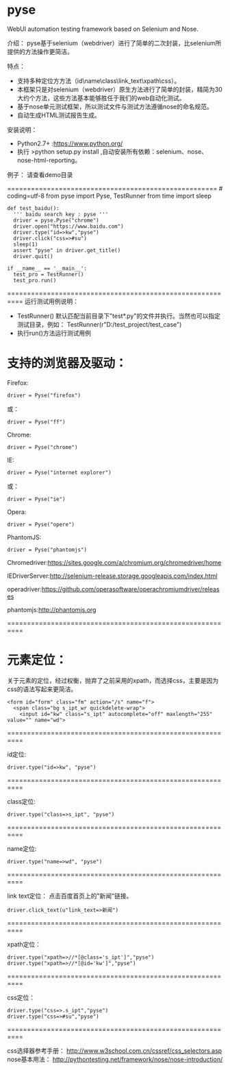 # pyse
WebUI automation testing framework based on Selenium and Nose.

介绍：
  pyse基于selenium（webdriver）进行了简单的二次封装，比selenium所提供的方法操作更简洁。
  
特点：
* 支持多种定位方方法（id\name\class\link_text\xpath\css）。
* 本框架只是对selenium（webdriver）原生方法进行了简单的封装，精简为30大约个方法，这些方法基本能够胜任于我们的web自动化测试。
* 基于nose单元测试框架，所以测试文件与测试方法遵循nose的命名规范。
* 自动生成HTML测试报告生成。

安装说明：
* Python2.7+ :https://www.python.org/
* 执行 >python setup.py install ,自动安装所有依赖：selenium、nose、nose-html-reporting。


例子：
   请查看demo目录

=====================================================
    # coding=utf-8
    from pyse import Pyse, TestRunner
    from time import sleep

    def test_baidu():
      ''' baidu search key : pyse '''
      driver = pyse.Pyse("chrome")
      driver.open("https://www.baidu.com")
      driver.type("id=>kw","pyse")
      driver.click("css=>#su")
      sleep(1)
      assert "pyse" in driver.get_title()
      driver.quit()

    if __name__ == '__main__':
      test_pro = TestRunner()
      test_pro.run()

==========================================================
运行测试用例说明：
* TestRunner() 默认匹配当前目录下"test*.py"的文件并执行。当然也可以指定测试目录，例如：
TestRunner(r"D:/test_project/test_case")
* 执行run()方法运行测试用例

支持的浏览器及驱动：
==========================================================
  Firefox:
  
    driver = Pyse("firefox")  
  或：
  
    driver = Pyse("ff")
  
  Chrome:
  
    driver = Pyse("chrome")  
  
  IE:
  
    driver = Pyse("internet explorer")
  或：
  
    driver = Pyse("ie")
  
  Opera:
  
    driver = Pyse("opere")
  
  PhantomJS:
  
    driver = Pyse("phantomjs")


Chromedriver:https://sites.google.com/a/chromium.org/chromedriver/home

IEDriverServer:http://selenium-release.storage.googleapis.com/index.html

operadriver:https://github.com/operasoftware/operachromiumdriver/releases

phantomjs:http://phantomjs.org

==========================================================

元素定位：
==========================================================
  关于元素的定位，经过权衡，抛弃了之前采用的xpath，而选择css，主要是因为css的语法写起来更简洁。

    <form id="form" class="fm" action="/s" name="f">
      <span class="bg s_ipt_wr quickdelete-wrap">
        <input id="kw" class="s_ipt" autocomplete="off" maxlength="255" value="" name="wd">
==========================================================
    
  id定位:

    driver.type("id=>kw", "pyse")
==========================================================
    
  class定位:

    driver.type("class=>s_ipt", "pyse")
==========================================================
    
  name定位:

    driver.type("name=>wd", "pyse")
==========================================================

  link text定位：
    点击百度首页上的"新闻"链接。

    driver.click_text(u"link_text=>新闻")
==========================================================

  xpath定位：

    driver.type("xpath=>//*[@class='s_ipt']","pyse")
    driver.type("xpath=>//*[@id='kw']","pyse")
==========================================================
     
  css定位：

    driver.type("css=>.s_ipt","pyse")
    driver.type("css=>#su","pyse")
==========================================================
    
  css选择器参考手册：
  http://www.w3school.com.cn/cssref/css_selectors.asp
  nose基本用法：
  http://pythontesting.net/framework/nose/nose-introduction/

